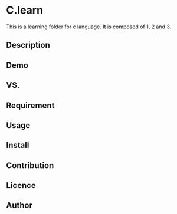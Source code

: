 C.learn
====
This is a learning folder for c language.
It is composed of 1, 2 and 3.

## Description

## Demo

## VS. 

## Requirement

## Usage

## Install

## Contribution

## Licence



## Author

